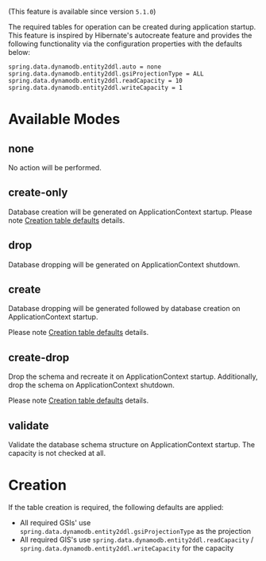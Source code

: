 (This feature is available since version `5.1.0`)

The required tables for operation can be created during application startup.
This feature is inspired by Hibernate's autocreate feature and provides the following functionality via the configuration properties with the defaults below:

```
spring.data.dynamodb.entity2ddl.auto = none
spring.data.dynamodb.entity2ddl.gsiProjectionType = ALL
spring.data.dynamodb.entity2ddl.readCapacity = 10
spring.data.dynamodb.entity2ddl.writeCapacity = 1
```

# Available Modes

## none
No action will be performed.

## create-only
Database creation will be generated on ApplicationContext startup.
Please note [Creation table defaults](#Creation) details.

## drop
Database dropping will be generated on ApplicationContext shutdown.

## create
Database dropping will be generated followed by database creation on ApplicationContext startup.

Please note [Creation table defaults](#Creation) details.

## create-drop
Drop the schema and recreate it on ApplicationContext startup. 
Additionally, drop the schema on ApplicationContext shutdown.

Please note [Creation table defaults](#Creation) details.
 
## validate
Validate the database schema structure on ApplicationContext startup.
The capacity is not checked at all.

# Creation
If the table creation is required, the following defaults are applied:
* All required GSIs' use `spring.data.dynamodb.entity2ddl.gsiProjectionType` as the projection
* All required GIS's use `spring.data.dynamodb.entity2ddl.readCapacity` / `spring.data.dynamodb.entity2ddl.writeCapacity` for the capacity